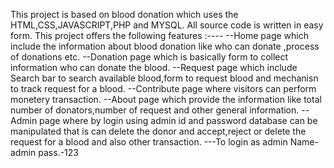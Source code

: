 This project is based on blood donation which uses the HTML,CSS,JAVASCRIPT,PHP and MYSQL. All source code is written in easy form. This project offers the following features :----
--Home page which include the information about blood donation like who can donate ,process of donations etc.
--Donation page which is basically form to collect information who can donate the blood.
--Request page which include Search bar to search available blood,form to request blood and mechanisn to track request for a blood.
--Contribute page where visitors can perform monetery transaction.
--About page which provide the information like total number of donators,number of request and other general information.
--Admin page where by login using admin id and password database can be manipulated that is can delete the donor and accept,reject or delete the request for a blood and also other transaction.
---To login as admin    Name-admin
                        pass.-123
